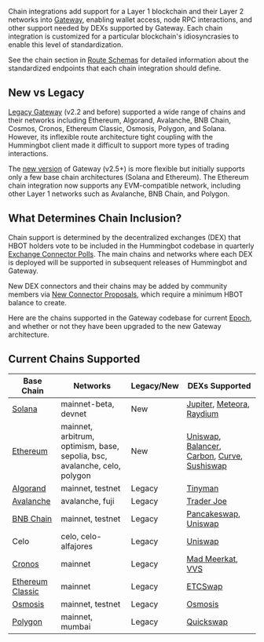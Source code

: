 Chain integrations add support for a Layer 1 blockchain and their Layer 2 networks into [Gateway](/gateway), enabling wallet access, node RPC interactions, and other support needed by DEXs supported by Gateway. Each chain integration is customized for a particular blockchain's idiosyncrasies to enable this level of standardization.

See the chain section in [Route Schemas](/gateway/schemas) for detailed information about the standardized endpoints that each chain integration should define.

## New vs Legacy

[Legacy Gateway](/gateway/legacy) (v2.2 and before) supported a wide range of chains and their networks including Ethereum, Algorand, Avalanche, BNB Chain, Cosmos, Cronos, Ethereum Classic, Osmosis, Polygon, and Solana. However, its inflexible route architecture tight coupling with the Hummingbot client made it difficult to support more types of trading interactions.

The [new version](/gateway/new) of Gateway (v2.5+) is more flexible but initially supports only a few base chain architectures (Solana and Ethereum). The Ethereum chain integration now supports any EVM-compatible network, including other Layer 1 networks such as Avalanche, BNB Chain, and Polygon.

## What Determines Chain Inclusion?

Chain support is determined by the decentralized exchanges (DEX) that HBOT holders vote to be included in the Hummingbot codebase in quarterly [Exchange Connector Polls](/governance/polls). The main chains and networks where each DEX is deployed will be supported in subsequent releases of Hummingbot and Gateway.

New DEX connectors and their chains may be added by community members via [New Connector Proposals](/governance/proposals), which require a minimum HBOT balance to create.

Here are the chains supported in the Gateway codebase for current [Epoch](/governance/epochs), and whether or not they have been upgraded to the new Gateway architecture.

## Current Chains Supported

| Base Chain | Networks | Legacy/New | DEXs Supported |
|----------|----------|------------|-----------|
| [Solana](solana.md) | mainnet-beta, devnet | New | [Jupiter](/exchanges/gateway/jupiter), [Meteora](/exchanges/gateway/meteora), [Raydium](/exchanges/gateway/raydium) |
| [Ethereum](ethereum.md) | mainnet, arbitrum, optimism, base, sepolia, bsc, avalanche, celo, polygon | New | [Uniswap](/exchanges/gateway/uniswap), [Balancer](/exchanges/gateway/balancer), [Carbon](/exchanges/gateway/carbon), [Curve](/exchanges/gateway/curve), [Sushiswap](/exchanges/gateway/sushiswap) |
| [Algorand](algorand.md) | mainnet, testnet | Legacy | [Tinyman](/exchanges/gateway/tinyman) |
| [Avalanche](avalanche.md) | avalanche, fuji | Legacy | [Trader Joe](/exchanges/gateway/traderjoe) |
| [BNB Chain](bnb-chain.md) | mainnet, testnet | Legacy | [Pancakeswap](/exchanges/gateway/pancakeswap), [Uniswap](/exchanges/gateway/uniswap) |
| Celo | celo, celo-alfajores | Legacy | [Uniswap](/exchanges/gateway/uniswap) |
| [Cronos](cronos.md) | mainnet | Legacy | [Mad Meerkat](/exchanges/gateway/mad-meerkat), [VVS](/exchanges/gateway/vvs) |
| [Ethereum Classic](ethereum-classic.md) | mainnet | Legacy | [ETCSwap](/exchanges/gateway/etcSwap) |
| [Osmosis](osmosis-chain.md) | mainnet, testnet | Legacy | [Osmosis](/exchanges/gateway/osmosis) |
| [Polygon](polygon.md) | mainnet, mumbai | Legacy | [Quickswap](/exchanges/gateway/quickswap) | 
